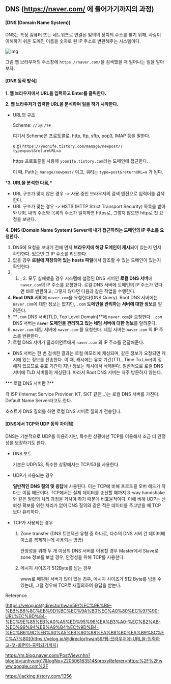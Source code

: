 ## DNS (https://naver.com/ 에 들어가기까지의 과정)

####  

#### [DNS (Domain Name System)]

DNS는 특정 컴퓨터 또는 네트워크로 연결된 임의의 장치의 주소를 찾기 위해, 사람이 이해하기 쉬운 도메인 이름을 숫자로 된 IP 주소로 변환해주는 시스템이다.

![img](https://t1.daumcdn.net/cfile/tistory/9991FF375C0FDC242B)





그럼 웹 브라우저의 주소창에 `https://naver.com/`을 검색했을 때 일어나는 일을 알아보자.

####  

#### [DNS 동작 방식]

**1. 웹 브라우저에서 URL을 입력하고 Enter를 클릭한다.**

**2. 웹 브라우저가 입력한 URL을 분석하며 일을 하기 시작한다.**

- URL의 구조

  Scheme: `//:@:/?#`

  여기서 Scheme은 프로토콜로, http, ftp, sftp, pop3, IMAP 등을 말한다.

  e.g) `https://yoon1fe.tistory.com/manage/newpost/?type=post&returnURL=a`

  https 프로토콜을 사용해 `yoon1fe.tistory.com`라는 도메인에 접근한다.

  이 때, Path는 `manage/newpost/` 이고, 쿼리는 `type=post&returnURL=a` 가 된다.

***3. URL을 분석한 다음,\*** 

- URL 구조가 맞지 않은 경우 -> 사용 중인 브라우저의 검색 엔진으로 입력어를 검색한다.
- URL 구조가 맞는 경우 -> HSTS (HTTP Strict Transport Security) 목록을 받아와 URL 내의 주소와 목록의 주소가 일치하면 https로, 그렇지 않으면 http로 첫 요청을 보낸다.

**4. DNS (Domain Name System) Server에 내가 접근하려는 도메인의 IP 주소를 요청한다.**

1. DNS에 요청을 보내기 전에 먼저 **브라우저에 해당 도메인이 캐시**되어 있는지 먼저 확인한다. 있으면 그 IP 주소를 리턴한다.
2. 없을 경우 **로컬에 저장되어 있는 hosts 파일**에서 참조할 수 있는 도메인이 있는지 확인한다.
3. 1. , 2. 모두 실패했을 경우 시스템에 설정된 DNS 서버인 **로컬 DNS 서버**에 `naver.com`의 IP 주소를 요청한다. 로컬 DNS 서버에 도메인의 IP 주소가 있다면 바로 반환하고, 그렇지 않다면 다음과 같은 작업을 수행한다.
4. **Root DNS 서버**에 `naver.com`을 요청한다(DNS Query). Root DNS 서버에는 `naver.com`에 대한 정보는 없지만, `.com` **도메인을 관리하는 서버에 대한 정보**를 알려준다.
5. **`.com` DNS 서버(TLD, Top Level Domain)**에 `naver.com`을 요청한다. `.com` DNS 서버는 **`naver` 도메인을 관리하고 있는 네임 서버에 대한 정보**를 알려준다.
6. `naver.com` 네임 서버에 `naver.com` 를 요청한다. 네임 서버는 `naver.com` 의 IP 주소를 반환한다.
7. 로컬 DNS 서버가 클라이언트에게 `naver.com` 의 IP 주소를 전달해준다.

- DNS 서버는 한 번 검색한 결과는 로컬 메모리에 캐싱되며, 같은 정보가 요청되면 캐시에 있는 정보를 전송한다. 이 때, 캐시에는 유효 기간(TTL, Time To Live)이 정해져 있으므로 유효 기간이 지난 정보는 캐시에서 삭제된다. 일반적으로 로컬 DNS 서버에 TLD 서버들이 캐싱된다. 따라서 Root DNS 서버는 자주 방문하지 않는다.



*** 로컬 DNS 서버란 ?**

각 ISP (Internet Service Provider, KT, SKT 같은 ..)는 로컬 DNS 서버를 가진다. Default Name Server라고도 한다.

호스트가 DNS 질의를 하면 로컬 DNS 서버로 질의가 전송된다.



#### [DNS에서 TCP와 UDP 동작 차이점]

DNS는 기본적으로 UDP를 이용하지만, 특수한 상황에선 TCP를 이용해서 조금 더 안정성을 보장하기도 한다.

- DNS 포트

  기본은 UDP/53, 특수한 상황에서는 TCP/53을 사용한다.

- UDP가 사용되는 경우

  **일반적인 DNS 질의 및 응답**에 사용된다. 이는 TCP에 비해 프로토콜 오버 헤드가 작다는 이점 때문이다. TCP에서는 실제 데이터를 송신할 때까지 3-way handshake와 같은 일련의 처리 과정을 거쳐야 하기 때문에 비효율적이다. 이에 비해 UDP는 신뢰성 확보를 위한 처리가 없어 DNS 질의와 같은 적은 데이터를 주고받을 때 TCP 보다 유리하다.

- TCP가 사용되는 경우

  1. Zone transfer (DNS 트랜잭션 유형 중 하나로, 다수의 DNS 서버 간 데이터베이스를 복제하는데 사용되는 방법)

     안정성을 위해 두 개 이상의 DNS 서버를 이용할 경우 Master에서 Slave로 zone 정보를 보낼 경우, 안정성을 위해 TCP를 사용한다.

  2. 메시지 사이즈가 512Byte를 넘는 경우

     www로 매핑된 서버가 많이 있는 경우, 메시지 사이즈가 512 Byte를 넘을 수 있는데, 그럴 경우에 TCP로 재질의하여 응답을 받는다.











Reference

[https://velog.io/@directorhwan59/%EC%9B%B9-%EB%B8%8C%EB%9D%BC%EC%9A%B0%EC%A0%80%EC%97%90-URL%EC%9D%84-%EC%9E%85%EB%A0%A5%ED%95%98%EA%B3%A0-%EC%B2%AB-%ED%99%94%EB%A9%B4%EC%9D%B4-%EC%B6%9C%EB%A0%A5%EB%90%98%EA%B8%B0%EA%B9%8C%EC%A7%80](https://velog.io/@directorhwan59/웹-브라우저에-URL을-입력하고-첫-화면이-출력되기까지)

https://m.blog.naver.com/PostView.nhn?blogId=junhyung17&logNo=220506163514&proxyReferer=https:%2F%2Fwww.google.com%2F

https://jacking.tistory.com/1356